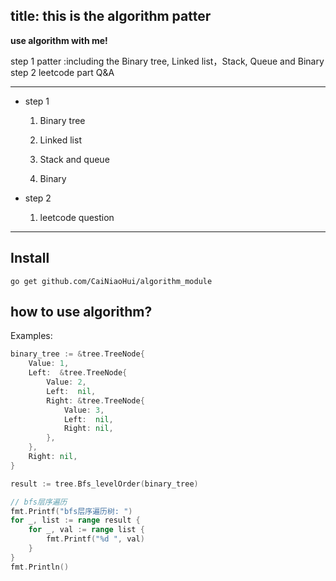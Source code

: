 title: this is the algorithm patter
---

**use algorithm with me!**

step 1 patter :including the Binary tree, Linked list，Stack, Queue and Binary
step 2 leetcode part Q&A

---

- step 1
    1. Binary tree

    2. Linked list

    3. Stack and queue
    
    4. Binary

- step 2
    1. leetcode question
    
---

## Install

```console
go get github.com/CaiNiaoHui/algorithm_module
```

## how to use algorithm?

Examples:

```go
binary_tree := &tree.TreeNode{
	Value: 1,
	Left:  &tree.TreeNode{
		Value: 2,
		Left:  nil,
		Right: &tree.TreeNode{
			Value: 3,
			Left:  nil,
			Right: nil,
		},
	},
	Right: nil,
}

result := tree.Bfs_levelOrder(binary_tree)

// bfs层序遍历
fmt.Printf("bfs层序遍历树: ")
for _, list := range result {
	for _, val := range list {
		fmt.Printf("%d ", val)
	}
}
fmt.Println()
```
